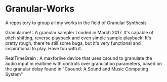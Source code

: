 # Granular-Works
A repository to group all my works in the field of Granular Synthesis

Granularme! : A granular sampler I coded in March 2017. It's capable of pitch shifting, reverse playback and even simple sample playback! It's pretty rough, there're still some bugs, but it's very functional and inspirational to play. Have fun with it.

RealTimeGrain : A maxforlive device that uses csound to granulate the audio input in realtime with controls over granulation parameters, based on the granular delay found in "Csound: A Sound and Music Computing System"